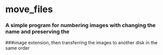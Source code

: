 # move_files
### A simple program for numbering images with changing the name and preserving the 
###image extension, then transferring the images to another disk in the same order
